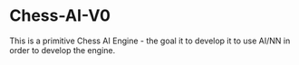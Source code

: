 # Chess-AI-V0
This is a primitive Chess AI Engine - the goal it to develop it to use AI/NN in order to develop the engine.
